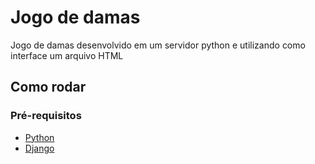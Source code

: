 # Jogo de damas

Jogo de damas desenvolvido em um servidor python e utilizando como interface um arquivo HTML

## Como rodar

### Pré-requisitos

- [Python]()
- [Django](https://open.spotify.com/track/008wXvCVu8W8vCbq5VQDlC?si=2f40baa6c9a148fe)
